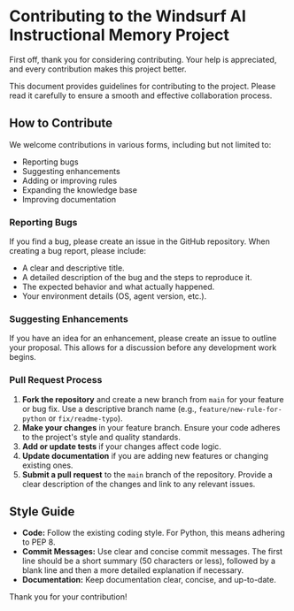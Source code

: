 # Contributing to the Windsurf AI Instructional Memory Project

First off, thank you for considering contributing. Your help is appreciated, and every contribution makes this project better.

This document provides guidelines for contributing to the project. Please read it carefully to ensure a smooth and effective collaboration process.

## How to Contribute

We welcome contributions in various forms, including but not limited to:

- Reporting bugs
- Suggesting enhancements
- Adding or improving rules
- Expanding the knowledge base
- Improving documentation

### Reporting Bugs

If you find a bug, please create an issue in the GitHub repository. When creating a bug report, please include:

- A clear and descriptive title.
- A detailed description of the bug and the steps to reproduce it.
- The expected behavior and what actually happened.
- Your environment details (OS, agent version, etc.).

### Suggesting Enhancements

If you have an idea for an enhancement, please create an issue to outline your proposal. This allows for a discussion before any development work begins.

### Pull Request Process

1.  **Fork the repository** and create a new branch from `main` for your feature or bug fix. Use a descriptive branch name (e.g., `feature/new-rule-for-python` or `fix/readme-typo`).
2.  **Make your changes** in your feature branch. Ensure your code adheres to the project's style and quality standards.
3.  **Add or update tests** if your changes affect code logic.
4.  **Update documentation** if you are adding new features or changing existing ones.
5.  **Submit a pull request** to the `main` branch of the repository. Provide a clear description of the changes and link to any relevant issues.

## Style Guide

- **Code:** Follow the existing coding style. For Python, this means adhering to PEP 8.
- **Commit Messages:** Use clear and concise commit messages. The first line should be a short summary (50 characters or less), followed by a blank line and then a more detailed explanation if necessary.
- **Documentation:** Keep documentation clear, concise, and up-to-date.

Thank you for your contribution!
